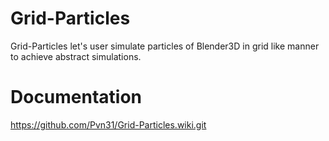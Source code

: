 # Grid-Particles
Grid-Particles let's user simulate particles of Blender3D in  grid like manner to achieve abstract simulations.
# Documentation
https://github.com/Pvn31/Grid-Particles.wiki.git
